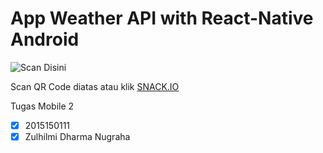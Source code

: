 # App Weather API with React-Native Android
![Scan Disini](https://github.com/hilmysekali/cuaca-react-native/blob/master/hilmy.png)

Scan QR Code diatas atau klik [SNACK.IO](https://snack.expo.io/@hilmysekali/cuacax)

Tugas Mobile 2
- [x] 2015150111
- [x] Zulhilmi Dharma Nugraha

